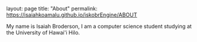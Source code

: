 layout: page
title: "About"
permalink: https://isaiahkoamalu.github.io/iskobrEngine/ABOUT

My name is Isaiah Broderson, I am a computer science student studying at the University of Hawai'i Hilo.
